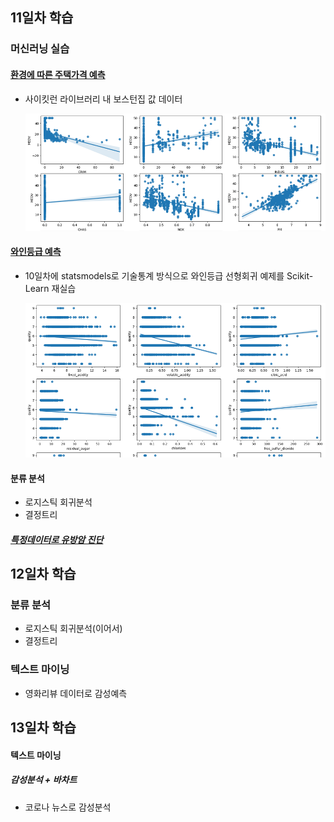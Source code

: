 ## 11일차 학습

### 머신러닝 실습

#### [환경에 따른 주택가격 예측](https://github.com/Hsegunn/bigdata-analysis-2024/blob/main/day11/da23_%EB%B3%B4%EC%8A%A4%ED%84%B4%EC%A3%BC%ED%83%9D%EA%B0%80%EA%B2%A9_%ED%9A%8C%EA%B7%80%EB%B6%84%EC%84%9D.ipynb)
- 사이킷런 라이브러리 내 보스턴집 값 데이터

    ![사이킷런](https://raw.githubusercontent.com/Hsegunn/bigdata-analysis-2024/main/images/ba015.png)

#### [와인등급 예측](https://github.com/Hsegunn/bigdata-analysis-2024/blob/main/day11/da24_%EC%99%80%EC%9D%B8%ED%92%88%EC%A7%88%EB%93%B1%EA%B8%89_%ED%9A%8C%EA%B7%80%EB%B6%84%EC%84%9D.ipynb)

- 10일차에 statsmodels로 기술통계 방식으로 와인등급 선형회귀 예제를 Scikit-Learn 재실습

    ![Scikit-Learn](https://raw.githubusercontent.com/Hsegunn/bigdata-analysis-2024/main/images/ba016.png)

#### 분류 분석
- 로지스틱 회귀분석
- 결정트리

##### [특정데이터로 유방암 진단](https://github.com/Hsegunn/bigdata-analysis-2024/blob/main/day11/da25_%EC%9C%A0%EB%B0%A9%EC%95%94%EC%A7%84%EB%8B%A8_%EB%A1%9C%EC%A7%80%EC%8A%A4%ED%8B%B1%ED%9A%8C%EA%B7%80%EB%B6%84%EC%84%9D.ipynb)

## 12일차 학습

### 분류 분석
- 로지스틱 회귀분석(이어서)
- 결정트리

### 텍스트 마이닝
- 영화리뷰 데이터로 감성예측

## 13일차 학습

#### 텍스트 마이닝

##### 감성분석 + 바차트
- 코로나 뉴스로 감성분석